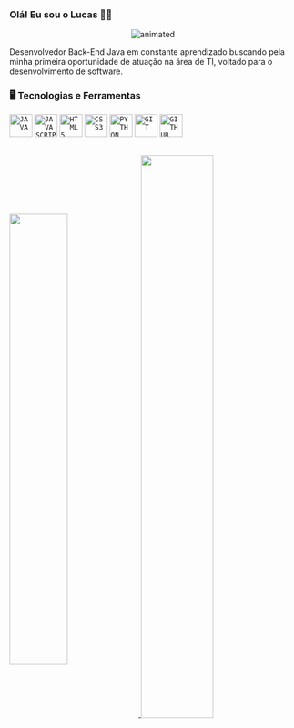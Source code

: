### Olá! Eu sou o Lucas 🧑‍💻

<p align="center">
  <img src="https://github.com/lcssathler/lcssathler/assets/115672410/b58467d0-495e-45e6-9d4a-1899c69aa990" alt="animated" />
</p>

Desenvolvedor Back-End Java em constante aprendizado buscando pela minha primeira oportunidade de atuação na área de TI, voltado para o desenvolvimento de software.


 ### 🖥️ Tecnologias e Ferramentas 

<code><img width="40px" src="https://cdn.jsdelivr.net/gh/devicons/devicon/icons/java/java-original.svg" title = "JAVA"/></code>
<code><img width="40px" src="https://cdn.jsdelivr.net/gh/devicons/devicon/icons/javascript/javascript-original.svg" title = "JAVASCRIPT"/></code>
<code><img width="40px" src="https://cdn.jsdelivr.net/gh/devicons/devicon/icons/html5/html5-original-wordmark.svg" title = "HTML5"/></code>
<code><img width="40px" src="https://cdn.jsdelivr.net/gh/devicons/devicon/icons/css3/css3-original-wordmark.svg" title = "CSS3"/></code>
<code><img width="40px" src="https://cdn.jsdelivr.net/gh/devicons/devicon/icons/python/python-original.svg" title = "PYTHON"/></code>
<code><img width="40px" src="https://cdn.jsdelivr.net/gh/devicons/devicon/icons/git/git-original.svg" title = "GIT"/></code>
<code><img width="40px" src="https://cdn.jsdelivr.net/gh/devicons/devicon/icons/github/github-original.svg" title = "GITHUB"/></code>
##
<a href="https://github.com/anuraghazra/github-readme-stats">
  <img img width="45%" align="center" src="https://github-readme-stats.vercel.app/api/top-langs/?username=lcssathler&layout=compact&theme=tokyonight" />
</a>
<a href="https://github.com/anuraghazra/convoychat" margin-left="auto">
  <img width="50.3%" align="center" src="https://github-readme-stats.vercel.app/api?username=lcssathler&show_icons=true&theme=tokyonight" />
</a>



 



